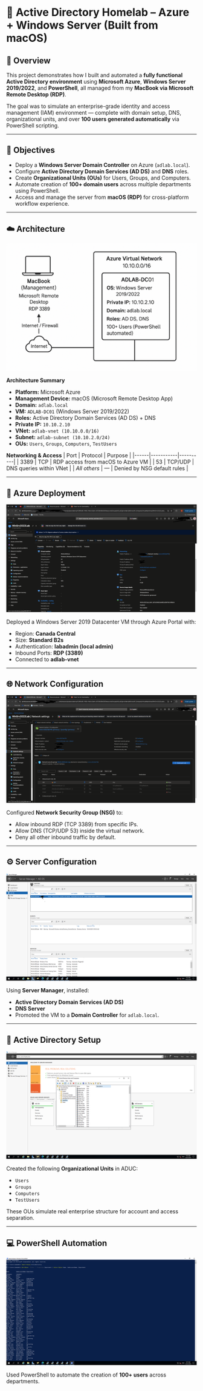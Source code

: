 # 🧩 Active Directory Homelab – Azure + Windows Server (Built from macOS)

## 📘 Overview
This project demonstrates how I built and automated a **fully functional Active Directory environment** using **Microsoft Azure**, **Windows Server 2019/2022**, and **PowerShell**, all managed from my **MacBook via Microsoft Remote Desktop (RDP)**.

The goal was to simulate an enterprise-grade identity and access management (IAM) environment — complete with domain setup, DNS, organizational units, and over **100 users generated automatically** via PowerShell scripting.

---

## 🧠 Objectives
- Deploy a **Windows Server Domain Controller** on Azure (`adlab.local`).
- Configure **Active Directory Domain Services (AD DS)** and **DNS** roles.
- Create **Organizational Units (OUs)** for Users, Groups, and Computers.
- Automate creation of **100+ domain users** across multiple departments using PowerShell.
- Access and manage the server from **macOS (RDP)** for cross-platform workflow experience.

---

## ☁️ Architecture
![Architecture Diagram](./images/ActiveDirectoryDiagram.png)

**Architecture Summary**
- **Platform:** Microsoft Azure  
- **Management Device:** macOS (Microsoft Remote Desktop App)  
- **Domain:** `adlab.local`  
- **VM:** `ADLAB-DC01` (Windows Server 2019/2022)  
- **Roles:** Active Directory Domain Services (AD DS) + DNS  
- **Private IP:** `10.10.2.10`  
- **VNet:** `adlab-vnet (10.10.0.0/16)`  
- **Subnet:** `adlab-subnet (10.10.2.0/24)`  
- **OUs:** `Users`, `Groups`, `Computers`, `TestUsers`

**Networking & Access**
| Port | Protocol | Purpose |
|------|-----------|----------|
| 3389 | TCP | RDP access from macOS to Azure VM |
| 53 | TCP/UDP | DNS queries within VNet |
| *All others* | — | Denied by NSG default rules |

---

## 🧱 Azure Deployment
![Azure VM Overview](./images/adlab-azure-vm-overview.png)

Deployed a Windows Server 2019 Datacenter VM through Azure Portal with:
- Region: **Canada Central**
- Size: **Standard B2s**
- Authentication: **labadmin (local admin)**
- Inbound Ports: **RDP (3389)**
- Connected to **adlab-vnet**

---

## 🌐 Network Configuration
![Azure Network Settings](./images/adlab-azure-network-settings.png)

Configured **Network Security Group (NSG)** to:
- Allow inbound RDP (TCP 3389) from specific IPs.
- Allow DNS (TCP/UDP 53) inside the virtual network.
- Deny all other inbound traffic by default.

---

## ⚙️ Server Configuration
![Server Manager AD DS](./images/adlab-servermanager-adds.png)

Using **Server Manager**, installed:
- **Active Directory Domain Services (AD DS)**
- **DNS Server**
- Promoted the VM to a **Domain Controller** for `adlab.local`.

---

## 🧩 Active Directory Setup
![ADUC Users](./images/adlab-aduc-users.png)

Created the following **Organizational Units** in ADUC:
- `Users`
- `Groups`
- `Computers`
- `TestUsers`

These OUs simulate real enterprise structure for account and access separation.

---

## 💻 PowerShell Automation
![PowerShell User List](./images/adlab-powershell-users-departments.png)

Used PowerShell to automate the creation of **100+ users** across departments.

